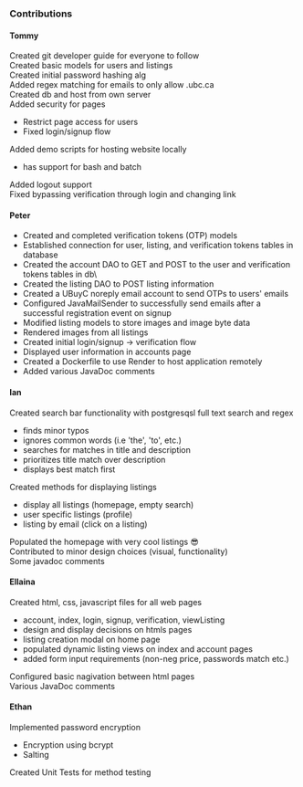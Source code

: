 ### Contributions
#### Tommy
Created git developer guide for everyone to follow\
Created basic models for users and listings\
Created initial password hashing alg\
Added regex matching for emails to only allow .ubc.ca\
Created db and host from own server\
Added security for pages
  * Restrict page access for users
  * Fixed login/signup flow

Added demo scripts for hosting website locally
  * has support for bash and batch

Added logout support\
Fixed bypassing verification through login and changing link

#### Peter
* Created and completed verification tokens (OTP) models
* Established connection for user, listing, and verification tokens tables in database
* Created the account DAO to GET and POST to the user and verification tokens tables in db\
* Created the listing DAO to POST listing information
* Created a UBuyC noreply email account to send OTPs to users' emails
* Configured JavaMailSender to successfully send emails after a successful registration event on signup
* Modified listing models to store images and image byte data
* Rendered images from all listings
* Created initial login/signup -> verification flow
* Displayed user information in accounts page
* Created a Dockerfile to use Render to host application remotely
* Added various JavaDoc comments

#### Ian
Created search bar functionality with postgresqsl full text search and regex
  * finds minor typos
  * ignores common words (i.e 'the', 'to', etc.)
  * searches for matches in title and description
  * prioritizes title match over description
  * displays best match first

Created methods for displaying listings
  * display all listings (homepage, empty search)
  * user specific listings (profile)
  * listing by email (click on a listing)

Populated the homepage with very cool listings 😎\
Contributed to minor design choices (visual, functionality)\
Some javadoc comments

#### Ellaina
Created html, css, javascript files for all web pages
  * account, index, login, signup, verification, viewListing
  * design and display decisions on htmls pages
  * listing creation modal on home page
  * populated dynamic listing views on index and account pages
  * added form input requirements (non-neg price, passwords match etc.)

Configured basic nagivation between html pages\
Various JavaDoc comments


#### Ethan
Implemented password encryption
  * Encryption using bcrypt
  * Salting
    
Created Unit Tests for method testing
